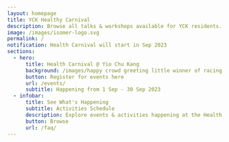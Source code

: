 ```yaml
---
layout: homepage
title: YCK Healthy Carnival
description: Browse all talks & workshops available for YCK residents.
image: /images/isomer-logo.svg
permalink: /
notification: Health Carnival will start in Sep 2023
sections:
  - hero:
      title: Health Carnival @ Yio Chu Kang
      background: /images/happy crowd greeting little winner of racing.jpg
      button: Register for events here
      url: /events/
      subtitle: Happening from 1 Sep - 30 Sep 2023
  - infobar:
      title: See What's Happening
      subtitle: Activities Schedule
      description: Explore events & activities happening at the Health Carnival in YCK
      button: Browse
      url: /faq/
---
```

